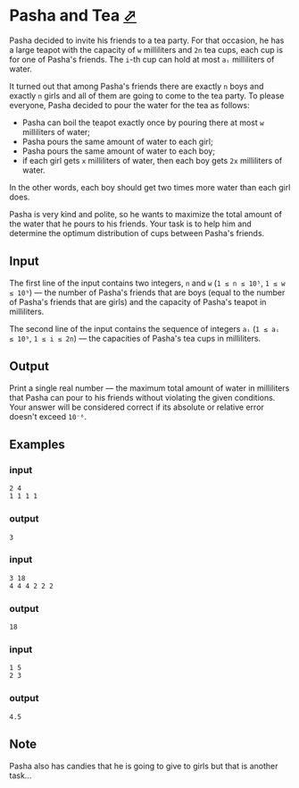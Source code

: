 # Pasha and Tea [⬀](https://codeforces.com/problemset/problem/557/B)

Pasha decided to invite his friends to a tea party. For that occasion, he has a large teapot with the capacity of `w` milliliters and `2n` tea cups, each cup is for one of Pasha's friends. The `i`-th cup can hold at most `aᵢ` milliliters of water.

It turned out that among Pasha's friends there are exactly `n` boys and exactly `n` girls and all of them are going to come to the tea party. To please everyone, Pasha decided to pour the water for the tea as follows:

- Pasha can boil the teapot exactly once by pouring there at most `w` milliliters of water;
- Pasha pours the same amount of water to each girl;
- Pasha pours the same amount of water to each boy;
- if each girl gets `x` milliliters of water, then each boy gets `2x` milliliters of water.

In the other words, each boy should get two times more water than each girl does.

Pasha is very kind and polite, so he wants to maximize the total amount of the water that he pours to his friends. Your task is to help him and determine the optimum distribution of cups between Pasha's friends.

## Input

The first line of the input contains two integers, `n` and `w` (`1 ≤ n ≤ 10⁵`, `1 ≤ w ≤ 10⁹`) — the number of Pasha's friends that are boys (equal to the number of Pasha's friends that are girls) and the capacity of Pasha's teapot in milliliters.

The second line of the input contains the sequence of integers `aᵢ` (`1 ≤ aᵢ ≤ 10⁹`, `1 ≤ i ≤ 2n`) — the capacities of Pasha's tea cups in milliliters.

## Output

Print a single real number — the maximum total amount of water in milliliters that Pasha can pour to his friends without violating the given conditions. Your answer will be considered correct if its absolute or relative error doesn't exceed `10⁻⁶`.

## Examples
### input
```
2 4
1 1 1 1
```

### output
```
3
```

### input
```
3 18
4 4 4 2 2 2
```

### output
```
18
```

### input
```
1 5
2 3
```

### output
```
4.5
```

## Note

Pasha also has candies that he is going to give to girls but that is another task...
